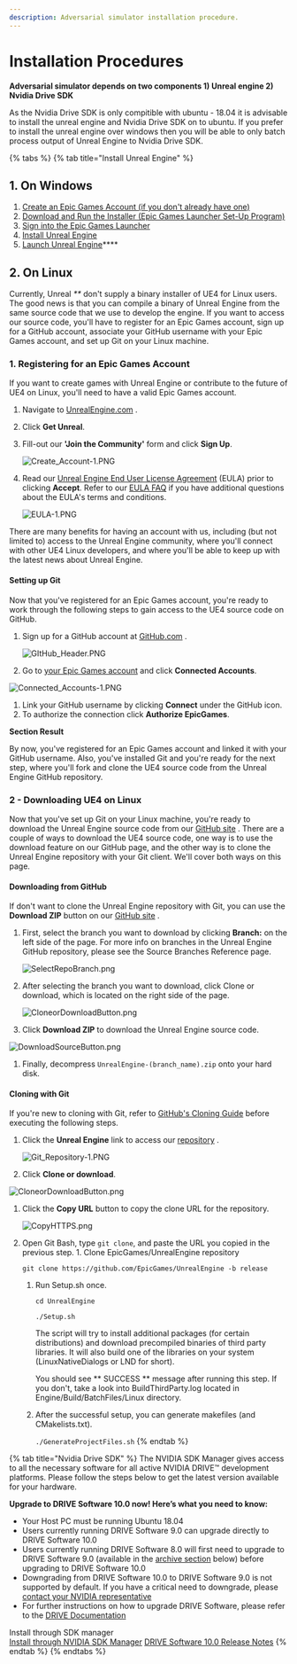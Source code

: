 ```yaml
---
description: Adversarial simulator installation procedure.
---
```


# Installation Procedures

**Adversarial simulator depends on two components 1\) Unreal engine 2\) Nvidia Drive SDK**

As the Nvidia Drive SDK is only compitible with ubuntu - 18.04 it is advisable to install the unreal engine and Nvidia Drive SDK on to ubuntu. If you prefer to install the unreal engine over windows then you will be able to only batch process output of Unreal Engine to Nvidia Drive SDK.

{% tabs %}
{% tab title="Install Unreal Engine" %}
## 1.  On Windows

1. [Create an Epic Games Account \(if you don't already have one\)](https://docs.unrealengine.com/en-US/GettingStarted/Installation/index.html#creatinganepicgamesaccount)
2. [Download and Run the Installer \(Epic Games Launcher Set-Up Program\)](https://docs.unrealengine.com/en-US/GettingStarted/Installation/index.html#downloadingandrunningtheinstaller)
3. [Sign into the Epic Games Launcher](https://docs.unrealengine.com/en-US/GettingStarted/Installation/index.html#signingintotheepiclauncher)
4. [Install Unreal Engine](https://docs.unrealengine.com/en-US/GettingStarted/Installation/index.html)
5. [Launch Unreal Engine](https://docs.unrealengine.com/en-US/GettingStarted/Installation/index.html#launchingunrealengine)\*\*\*\*

## **2.  On Linux**

Currently, Unreal _\*\*_ don't supply a binary installer of UE4 for Linux users. The good news is that you can compile a binary of Unreal Engine from the same source code that we use to develop the engine. If you want to access our source code, you'll have to register for an Epic Games account, sign up for a GitHub account, associate your GitHub username with your Epic Games account, and set up Git on your Linux machine.

### 1. Registering for an Epic Games Account

If you want to create games with Unreal Engine or contribute to the future of UE4 on Linux, you'll need to have a valid Epic Games account.

1. Navigate to [UnrealEngine.com](https://www.unrealengine.com/what-is-unreal-engine-4) .
2. Click **Get Unreal**.
3. Fill-out our **'Join the Community'** form and click **Sign Up**.

   ![Create\_Account-1.PNG](https://docs.unrealengine.com/Images/Platforms/Linux/BeginnerLinuxDeveloper/SettingUpAnUnrealWorkflow/Create_Account-1.jpg)

4. Read our [Unreal Engine End User License Agreement](https://www.unrealengine.com/eula) \(EULA\) prior to clicking **Accept**. Refer to our [EULA FAQ](https://www.unrealengine.com/faq#legal) if you have additional questions about the EULA's terms and conditions.

   ![EULA-1.PNG](https://docs.unrealengine.com/Images/Platforms/Linux/BeginnerLinuxDeveloper/SettingUpAnUnrealWorkflow/EULA-1.jpg)

There are many benefits for having an account with us, including \(but not limited to\) access to the Unreal Engine community, where you'll connect with other UE4 Linux developers, and where you'll be able to keep up with the latest news about Unreal Engine.

#### Setting up Git <a id="settingupgit"></a>

Now that you've registered for an Epic Games account, you're ready to work through the following steps to gain access to the UE4 source code on GitHub.

1. Sign up for a GitHub account at [GitHub.com](https://github.com/EpicGames) .

   ![GItHub\_Header.PNG](https://docs.unrealengine.com/Images/Platforms/Linux/BeginnerLinuxDeveloper/SettingUpAnUnrealWorkflow/GItHub_Header.jpg)

2. Go to [your Epic Games account](https://accounts.unrealengine.com/login) and click **Connected Accounts**.

![Connected\_Accounts-1.PNG](https://docs.unrealengine.com/Images/Platforms/Linux/BeginnerLinuxDeveloper/SettingUpAnUnrealWorkflow/Connected_Accounts-1.jpg)

1. Link your GitHub username by clicking **Connect** under the GitHub icon.
2. To authorize the connection click **Authorize EpicGames**.

**Section Result**

By now, you've registered for an Epic Games account and linked it with your GitHub username. Also, you've installed Git and you're ready for the next step, where you'll fork and clone the UE4 source code from the Unreal Engine GitHub repository.

### 2 - Downloading UE4 on Linux

Now that you've set up Git on your Linux machine, you're ready to download the Unreal Engine source code from our [GitHub site](http://github.com/EpicGames) . There are a couple of ways to download the UE4 source code, one way is to use the download feature on our GitHub page, and the other way is to clone the Unreal Engine repository with your Git client. We'll cover both ways on this page.

#### Downloading from GitHub <a id="downloadingfromgithub"></a>

If don't want to clone the Unreal Engine repository with Git, you can use the **Download ZIP** button on our [GitHub site](http://github.com/EpicGames) .

1. First, select the branch you want to download by clicking **Branch:** on the left side of the page. For more info on branches in the Unreal Engine GitHub repository, please see the Source Branches Reference page.

   ![SelectRepoBranch.png](https://docs.unrealengine.com/Images/Platforms/Linux/BeginnerLinuxDeveloper/SettingUpAnUnrealWorkflow/SelectRepoBranch.jpg)

2. After selecting the branch you want to download, click Clone or download, which is located on the right side of the page.

   ![CloneorDownloadButton.png](https://docs.unrealengine.com/Images/Platforms/Linux/BeginnerLinuxDeveloper/SettingUpAnUnrealWorkflow/CloneorDownloadButton.jpg)

3. Click **Download ZIP** to download the Unreal Engine source code.

![DownloadSourceButton.png](https://docs.unrealengine.com/Images/Platforms/Linux/BeginnerLinuxDeveloper/SettingUpAnUnrealWorkflow/DownloadSourceButton.jpg)

1. Finally, decompress `UnrealEngine-(branch_name).zip` onto your hard disk.

#### Cloning with Git <a id="cloningwithgit"></a>

If you're new to cloning with Git, refer to [GitHub's Cloning Guide](https://help.github.com/articles/cloning-a-repository/#platform-linux) before executing the following steps.

1. Click the **Unreal Engine** link to access our [repository](https://github.com/EpicGames/UnrealEngine) .

   ![Git\_Repository-1.PNG](https://docs.unrealengine.com/Images/Platforms/Linux/BeginnerLinuxDeveloper/SettingUpAnUnrealWorkflow/Git_Repository-1.jpg)

2. Click **Clone or download**.

![CloneorDownloadButton.png](https://docs.unrealengine.com/Images/Platforms/Linux/BeginnerLinuxDeveloper/SettingUpAnUnrealWorkflow/CloneorDownloadButton.jpg)

1. Click the **Copy URL** button to copy the clone URL for the repository.

   ![CopyHTTPS.png](https://docs.unrealengine.com/Images/Platforms/Linux/BeginnerLinuxDeveloper/SettingUpAnUnrealWorkflow/CopyHTTPS.jpg)

2. Open Git Bash, type `git clone`, and paste the URL you copied in the previous step. 1. Clone EpicGames/UnrealEngine repository

   `git clone https://github.com/EpicGames/UnrealEngine -b release`

   1. Run Setup.sh once.

      `cd UnrealEngine`

      `./Setup.sh`

      The script will try to install additional packages \(for certain distributions\) and download precompiled binaries of third party libraries. It will also build one of the libraries on your system \(LinuxNativeDialogs or LND for short\).

      You should see \*\* SUCCESS \*\* message after running this step. If you don't, take a look into BuildThirdParty.log located in Engine/Build/BatchFiles/Linux directory.

   2. After the successful setup, you can generate makefiles \(and CMakelists.txt\).

      `./GenerateProjectFiles.sh`
{% endtab %}

{% tab title="Nvidia Drive SDK" %}
The NVIDIA SDK Manager gives access to all the necessary software for all active NVIDIA DRIVE™ development platforms. Please follow the steps below to get the latest version available for your hardware.

**Upgrade to DRIVE Software 10.0 now! Here’s what you need to know:**

* Your Host PC must be running Ubuntu 18.04
* Users currently running DRIVE Software 9.0 can upgrade directly to DRIVE Software 10.0
* Users currently running DRIVE Software 8.0 will first need to upgrade to DRIVE Software 9.0 \(available in the [archive section](https://developer.nvidia.com/drive/downloads#CollapseZero) below\) before upgrading to DRIVE Software 10.0
* Downgrading from DRIVE Software 10.0 to DRIVE Software 9.0 is not supported by default. If you have a critical need to downgrade, please [contact your NVIDIA representative](https://www.nvidia.com/en-us/self-driving-cars/#self-driving-contact-modal)
* For further instructions on how to upgrade DRIVE Software, please refer to the [DRIVE Documentation](https://docs.nvidia.com/drive/drive_os_5.1.6.1L/drive-qsg/index.html)

Install through SDK manager  
[Install through NVIDIA SDK Manager](https://developer.nvidia.com/nvsdk-manager) [ DRIVE Software 10.0 Release Notes](https://developer.nvidia.com/DRIVE/secure/docs/NVIDIA_DRIVE_Software_Release_Notes_10.0.pdf)
{% endtab %}
{% endtabs %}

